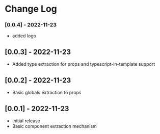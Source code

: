 # Change Log

### [0.0.4] - 2022-11-23

-   added logo

## [0.0.3] - 2022-11-23

-   Added type extraction for props and typescript-in-template support

## [0.0.2] - 2022-11-23

-   Basic globals extraction to props

## [0.0.1] - 2022-11-23

-   Initial release
-   Basic component extraction mechanism
